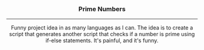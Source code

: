 <h3 align="center">Prime Numbers</h3>

---

<p align="center"> Funny project idea in as many languages as I can. The idea is to create a script that generates another script that checks if a number is prime using if-else statements. It's painful, and it's funny.
    <br>
</p>